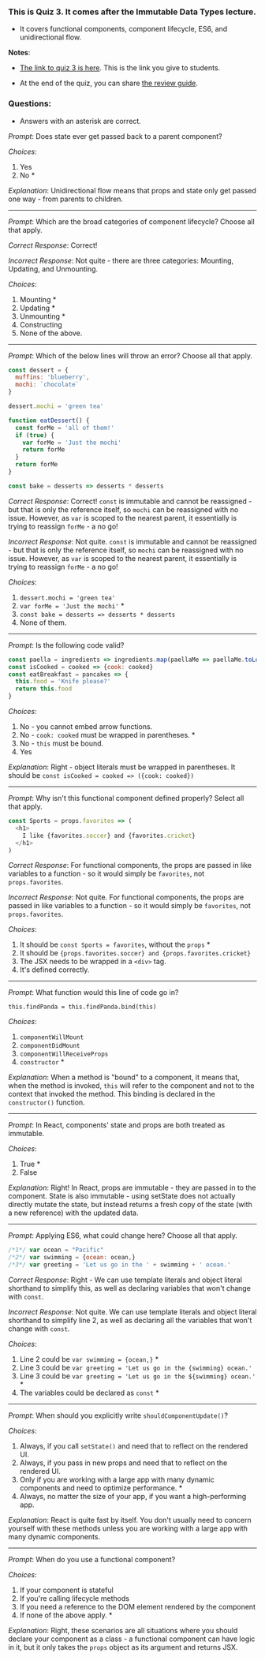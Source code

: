 ### This is Quiz 3. It comes after the Immutable Data Types lecture.
- It covers functional components, component lifecycle, ES6, and unidirectional flow.

**Notes**:
- [The link to quiz 3 is here](https://ga-instruction-sandbox.herokuapp.com/?lessonURL=https://ga-instruction.s3.amazonaws.com/json/REACT/unit-3/U3L6.json). This is the link you give to students.

- At the end of the quiz, you can share [the review guide](../../../../react-review-guides/blob/master/unit-3-react-review-guide.md).

### Questions:
- Answers with an asterisk are correct.


_Prompt_: Does state ever get passed back to a parent component?


_Choices_:

1. Yes
2. No *


_Explanation_:  Unidirectional flow means that props and state only get passed one way - from parents to children.

----------------------------------

_Prompt_: Which are the broad categories of component lifecycle? Choose all that apply.

_Correct Response_:  Correct!

_Incorrect Response_:  Not quite - there are three categories: Mounting, Updating, and Unmounting.


_Choices_:

1. Mounting *
2. Updating *
3. Unmounting *
4. Constructing
5. None of the above.

-----------------------------------

_Prompt_: Which of the below lines will throw an error? Choose all that apply.

```js
const dessert = {
  muffins: 'blueberry',
  mochi: `chocolate`
}

dessert.mochi = 'green tea'

function eatDessert() {
  const forMe = 'all of them!'
  if (true) {
    var forMe = 'Just the mochi'
    return forMe
  }
  return forMe
}

const bake = desserts => desserts * desserts

```

_Correct Response_:  Correct! `const` is immutable and cannot be reassigned - but that is only the reference itself, so `mochi` can be reassigned with no issue. However, as `var` is scoped to the nearest parent, it essentially is trying to reassign `forMe` - a no go!

_Incorrect Response_: Not quite. `const` is immutable and cannot be reassigned - but that is only the reference itself, so `mochi` can be reassigned with no issue. However, as `var` is scoped to the nearest parent, it essentially is trying to reassign `forMe` - a no go!


_Choices_:

1. `dessert.mochi = 'green tea'`
2. `var forMe = 'Just the mochi'` *
3. `const bake = desserts => desserts * desserts`
4. None of them.

-----------------------------------

_Prompt_:  Is the following code valid?

```js
const paella = ingredients => ingredients.map(paellaMe => paellaMe.toLocaleLowerCase())
const isCooked = cooked => {cook: cooked}
const eatBreakfast = pancakes => {
  this.food = 'Knife please?'
  return this.food
}
```

_Choices_:

1. No - you cannot embed arrow functions.
2. No - `cook: cooked` must be wrapped in parentheses. *
3. No - `this` must be bound.
4. Yes

_Explanation_: Right - object literals must be wrapped in parentheses. It should be `const isCooked = cooked => ({cook: cooked})`


----------------------------------

_Prompt_: Why isn't this functional component defined properly? Select all that apply.

```js
const Sports = props.favorites => (
  <h1>
    I like {favorites.soccer} and {favorites.cricket}
  </h1>
)
```


_Correct Response_: For functional components, the props are passed in like variables to a function - so it would simply be `favorites`, not `props.favorites`.

_Incorrect Response_: Not quite. For functional components, the props are passed in like variables to a function - so it would simply be `favorites`, not `props.favorites`.



_Choices_:

1. It should be `const Sports = favorites`, without the `props` *
2. It should be `{props.favorites.soccer} and {props.favorites.cricket}`
3. The JSX needs to be wrapped in a `<div>` tag.
4. It's defined correctly.


-----------------------------------

_Prompt_: What function would this line of code go in?

`this.findPanda = this.findPanda.bind(this)`

_Choices_:

1. `componentWillMount`
2. `componentDidMount`
3. `componentWillReceiveProps`
4. `constructor` *

_Explanation_: When a method is "bound" to a component, it means that, when the method is invoked, `this` will refer to the component and not to the context that invoked the method. This binding is declared in the `constructor()` function.

----------------------------------

_Prompt_: In React, components' state and props are both treated as immutable.

_Choices_:

1. True *
2. False

_Explanation_:  Right! In React, props are immutable - they are passed in to the component. State is also immutable - using setState does not actually directly mutate the state, but instead returns a fresh copy of the state (with a new reference) with the updated data.

-----------------------------------

_Prompt_:  Applying ES6, what could change here? Choose all that apply.

```js
/*1*/ var ocean = "Pacific"
/*2*/ var swimming = {ocean: ocean,}
/*3*/ var greeting = 'Let us go in the ' + swimming + ' ocean.'
```


_Correct Response_: Right - We can use template literals and object literal shorthand to simplify this, as well as declaring variables that won't change with `const`.

_Incorrect Response_: Not quite. We can use template literals and object literal shorthand to simplify line 2, as well as declaring all the variables that won't change with `const`.


_Choices_:

1. Line 2 could be `var swimming = {ocean,}` *
2. Line 3 could be `var greeting = 'Let us go in the {swimming} ocean.'`
3. Line 3 could be `var greeting = 'Let us go in the ${swimming} ocean.'` *
4. The variables could be declared as `const` *

----------------------------------

_Prompt_:  When should you explicitly write `shouldComponentUpdate()`?

_Choices_:

1. Always, if you call `setState()` and need that to reflect on the rendered UI.
2. Always, if you pass in new props and need that to reflect on the rendered UI.
3. Only if you are working with a large app with many dynamic components and need to optimize performance. *
4. Always, no matter the size of your app, if you want a high-performing app.

_Explanation_:  React is quite fast by itself. You don't usually need to concern yourself with these methods unless you are working with a large app with many dynamic components.

----------------------------------

_Prompt_:  When do you use a functional component?

_Choices_:

1. If your component is stateful
2. If you're calling lifecycle methods
3. If you need a reference to the DOM element rendered by the component
4. If none of the above apply. *

_Explanation_:  Right, these scenarios are all situations where you should declare your component as a class - a functional component can have logic in it, but it only takes the `props` object as its argument and returns JSX.
